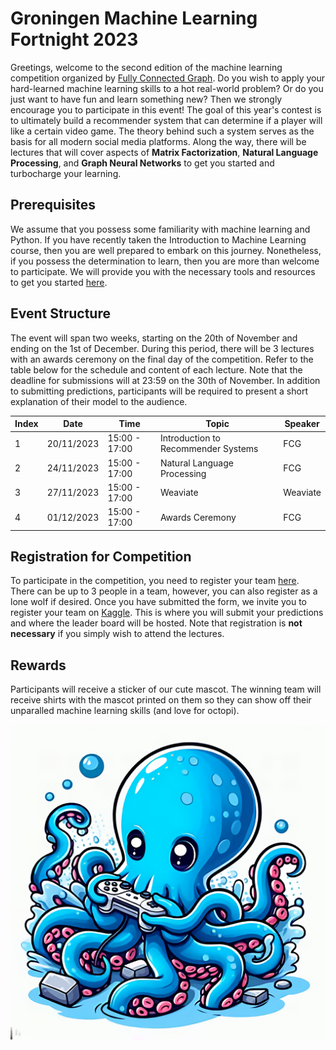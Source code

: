 # Groningen Machine Learning Fortnight 2023

Greetings, welcome to the second edition of the machine learning competition organized by [Fully Connected Graph](https://www.svcover.nl/committees?commissie=programming_committee). Do you wish to apply your hard-learned machine learning skills to a hot real-world problem? Or do you just want to have fun and learn something new? Then we strongly encourage you to participate in this event! The goal of this year's contest is to ultimately build a recommender system that can determine if a player will like a certain video game. The theory behind such a system serves as the basis for all modern social media platforms. Along the way, there will be lectures that will cover aspects of **Matrix Factorization**, **Natural Language Processing**, and **Graph Neural Networks** to get you started and turbocharge your learning.

## Prerequisites

We assume that you possess some familiarity with machine learning and Python. If you have recently taken the Introduction to Machine Learning course, then you are well prepared to embark on this journey. Nonetheless, if you possess the determination to learn, then you are more than welcome to participate. We will provide you with the necessary tools and resources to get you started [here](refresher/orientation.md).

## Event Structure

The event will span two weeks, starting on the 20th of November and ending on the 1st of December. During this period, there will be 3 lectures with an awards ceremony on the final day of the competition. Refer to the table below for the schedule and content of each lecture. Note that the deadline for submissions will at 23:59 on the 30th of November. In addition to submitting predictions, participants will be required to present a short explanation of their model to the audience.

Index | Date | Time | Topic | Speaker
--- | --- | --- | --- | ---
1 | 20/11/2023 | 15:00 - 17:00 | Introduction to Recommender Systems | FCG
2 | 24/11/2023 | 15:00 - 17:00 | Natural Language Processing | FCG
3 | 27/11/2023 | 15:00 - 17:00 | Weaviate | Weaviate
4 | 01/12/2023 | 15:00 - 17:00 | Awards Ceremony | FCG

## Registration for Competition

To participate in the competition, you need to register your team [here](https://forms.gle/cXX3yp6xFRWstaQ18). There can be up to 3 people in a team, however, you can also register as a lone wolf if desired. Once you have submitted the form, we invite you to register your team on [Kaggle](https://www.kaggle.com/). This is where you will submit your predictions and where the leader board will be hosted. Note that registration is **not necessary** if you simply wish to attend the lectures.

## Rewards

Participants will receive a sticker of our cute mascot. The winning team will receive shirts with the mascot printed on them so they can show off their unparalled machine learning skills (and love for octopi).

![Octopus Gamer](images/octopus.png)
